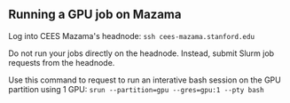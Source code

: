 ## Running a GPU job on Mazama

Log into CEES Mazama's headnode:
```ssh cees-mazama.stanford.edu```

Do not run your jobs directly on the headnode. Instead, submit Slurm job requests from the headnode. 

Use this command to request to run an interative bash session on the GPU partition using 1 GPU:
```srun --partition=gpu --gres=gpu:1 --pty bash```
